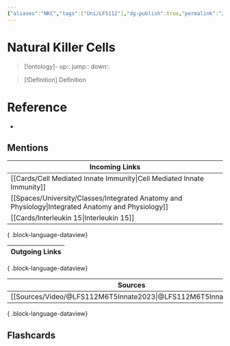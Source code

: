 ```yaml
---
{"aliases":"NKC","tags":["Uni/LFS112"],"dg-publish":true,"permalink":"/cards/natural-killer-cells/","dgPassFrontmatter":true}
---
```


# Natural Killer Cells

> [!ontology]-
> up:: 
> jump:: 
> down:: 

> [!Definition] Definition

# Reference

- 

## Mentions

| Incoming Links                                                                                        |
| ----------------------------------------------------------------------------------------------------- |
| [[Cards/Cell Mediated Innate Immunity\|Cell Mediated Innate Immunity]]                             |
| [[Spaces/University/Classes/Integrated Anatomy and Physiology\|Integrated Anatomy and Physiology]] |
| [[Cards/Interleukin 15\|Interleukin 15]]                                                           |

{ .block-language-dataview}

| Outgoing Links |
| -------------- |

{ .block-language-dataview}

| Sources                                                           |
| ----------------------------------------------------------------- |
| [[Sources/Video/@LFS112M6T5Innate2023\|@LFS112M6T5Innate2023]] |

{ .block-language-dataview}

## Flashcards
